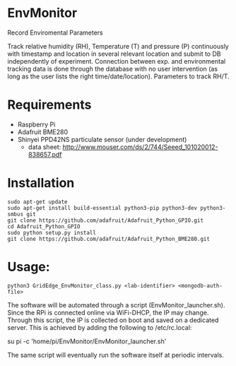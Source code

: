 # EnvMonitor
Record Enviromental Parameters

Track relative humidity (RH), Temperature (T) and pressure (P) continuously with timestamp 
and location in several relevant location and submit to DB independently of experiment. 
Connection between exp. and environmental tracking data is done through the database with no 
user intervention (as long as the user lists the right time/date/location). Parameters to 
track RH/T.

Requirements
============
- Raspberry Pi
- Adafruit BME280
- Shinyei PPD42NS particulate sensor (under development)
  - data sheet: http://www.mouser.com/ds/2/744/Seeed_101020012-838657.pdf

Installation
============
	sudo apt-get update
	sudo apt-get install build-essential python3-pip python3-dev python3-smbus git
	git clone https://github.com/adafruit/Adafruit_Python_GPIO.git
	cd Adafruit_Python_GPIO
	sudo python setup.py install
	git clone https://github.com/adafruit/Adafruit_Python_BME280.git
	
Usage:
======
 	python3 GridEdge_EnvMonitor_class.py <lab-identifier> <mongodb-auth-file>
    
The software will be automated through a script (EnvMonitor_launcher.sh). Since the RPi is 
connected online via WiFi-DHCP, the IP may change. Through this script, the IP is collected
on boot and saved on a dedicated server. This is achieved by adding the following to /etc/rc.local:

su pi -c 'home/pi/EnvMonitor/EnvMonitor_launcher.sh'

The same script will eventually run the software itself
at periodic intervals. 
    

